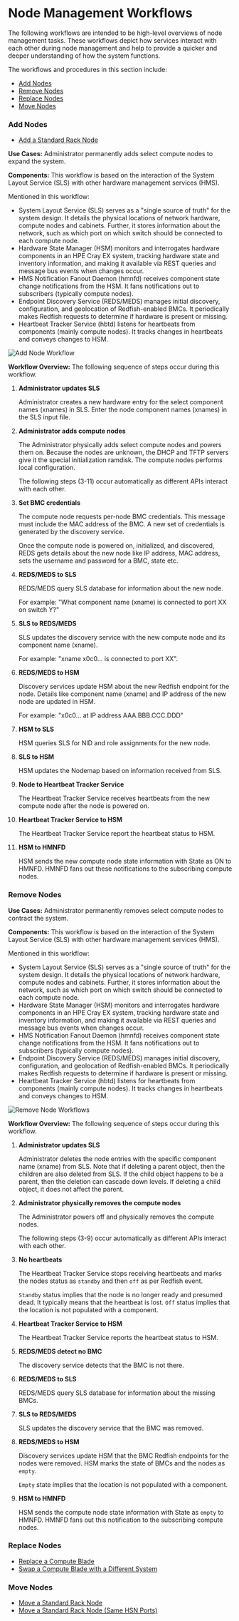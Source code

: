 # Node Management Workflows

The following workflows are intended to be high-level overviews of node management tasks. These workflows depict how services interact with each other during node management and help to provide a quicker and deeper understanding of how the system functions.

The workflows and procedures in this section include:

  - [Add Nodes](#add-nodes)
  - [Remove Nodes](#remove-nodes)
  - [Replace Nodes](#replace-nodes)
  - [Move Nodes](#move-nodes)

<a name="add-nodes"></a>

### Add Nodes

   - [Add a Standard Rack Node](Add_a_Standard_Rack_Node.md)

**Use Cases:** Administrator permanently adds select compute nodes to expand the system.

**Components:** This workflow is based on the interaction of the System Layout Service \(SLS\) with other hardware management services \(HMS\).

Mentioned in this workflow:

-   System Layout Service \(SLS\) serves as a "single source of truth" for the system design. It details the physical locations of network hardware, compute nodes and cabinets. Further, it stores information about the network, such as which port on which switch should be connected to each compute node.
-   Hardware State Manager \(HSM\) monitors and interrogates hardware components in an HPE Cray EX system, tracking hardware state and inventory information, and making it available via REST queries and message bus events when changes occur.
-   HMS Notification Fanout Daemon \(hmnfd\) receives component state change notifications from the HSM. It fans notifications out to subscribers \(typically compute nodes\).
-   Endpoint Discovery Service \(REDS/MEDS\) manages initial discovery, configuration, and geolocation of Redfish-enabled BMCs. It periodically makes Redfish requests to determine if hardware is present or missing.
-   Heartbeat Tracker Service \(hbtd\) listens for heartbeats from components \(mainly compute nodes\). It tracks changes in heartbeats and conveys changes to HSM.

![Add Node Workflow](../../img/operations/add-node.gif)

**Workflow Overview:** The following sequence of steps occur during this workflow.

1.  **Administrator updates SLS**

    Administrator creates a new hardware entry for the select component names (xnames) in SLS. Enter the node component names (xnames) in the SLS input file.

2.  **Administrator adds compute nodes**

    The Administrator physically adds select compute nodes and powers them on. Because the nodes are unknown, the DHCP and TFTP servers give it the special initialization ramdisk. The compute nodes performs local configuration.

    The following steps \(3-11\) occur automatically as different APIs interact with each other.

3.  **Set BMC credentials**

    The compute node requests per-node BMC credentials. This message must include the MAC address of the BMC. A new set of credentials is generated by the discovery service.

    Once the compute node is powered on, initialized, and discovered, REDS gets details about the new node like IP address, MAC address, sets the username and password for a BMC, state etc.

4.  **REDS/MEDS to SLS**

    REDS/MEDS query SLS database for information about the new node.

    For example: "What component name (xname) is connected to port XX on switch Y?"

5.  **SLS to REDS/MEDS**

    SLS updates the discovery service with the new compute node and its component name (xname).

    For example: "xname x0c0... is connected to port XX".

6.  **REDS/MEDS to HSM**

    Discovery services update HSM about the new Redfish endpoint for the node. Details like component name (xname) and IP address of the new node are updated in HSM.

    For example: "x0c0... at IP address AAA.BBB.CCC.DDD"

7.  **HSM to SLS**

    HSM queries SLS for NID and role assignments for the new node.

8.  **SLS to HSM**

    HSM updates the Nodemap based on information received from SLS.

9.  **Node to Heartbeat Tracker Service**

    The Heartbeat Tracker Service receives heartbeats from the new compute node after the node is powered on.

10. **Heartbeat Tracker Service to HSM**

    The Heartbeat Tracker Service report the heartbeat status to HSM.

11. **HSM to HMNFD**

    HSM sends the new compute node state information with State as ON to HMNFD. HMNFD fans out these notifications to the subscribing compute nodes.

<a name="remove-nodes"></a>

### Remove Nodes

**Use Cases:** Administrator permanently removes select compute nodes to contract the system.

**Components:** This workflow is based on the interaction of the System Layout Service \(SLS\) with other hardware management services \(HMS\).

Mentioned in this workflow:

-   System Layout Service \(SLS\) serves as a "single source of truth" for the system design. It details the physical locations of network hardware, compute nodes and cabinets. Further, it stores information about the network, such as which port on which switch should be connected to each compute node.
-   Hardware State Manager \(HSM\) monitors and interrogates hardware components in an HPE Cray EX system, tracking hardware state and inventory information, and making it available via REST queries and message bus events when changes occur.
-   HMS Notification Fanout Daemon \(hmnfd\) receives component state change notifications from the HSM. It fans notifications out to subscribers \(typically compute nodes\).
-   Endpoint Discovery Service \(REDS/MEDS\) manages initial discovery, configuration, and geolocation of Redfish-enabled BMCs. It periodically makes Redfish requests to determine if hardware is present or missing.
-   Heartbeat Tracker Service \(hbtd\) listens for heartbeats from components \(mainly compute nodes\). It tracks changes in heartbeats and conveys changes to HSM.

![Remove Node Workflows](../../img/operations/remove-nodes.gif)

**Workflow Overview:** The following sequence of steps occur during this workflow.

1.  **Administrator updates SLS**

    Administrator deletes the node entries with the specific component name (xname) from SLS. Note that if deleting a parent object, then the children are also deleted from SLS. If the child object happens to be a parent, then the deletion can cascade down levels. If deleting a child object, it does not affect the parent.

2.  **Administrator physically removes the compute nodes**

    The Administrator powers off and physically removes the compute nodes.

    The following steps \(3-9\) occur automatically as different APIs interact with each other.

3.  **No heartbeats**

    The Heartbeat Tracker Service stops receiving heartbeats and marks the nodes status as `standby` and then `off` as per Redfish event.

    `Standby` status implies that the node is no longer ready and presumed dead. It typically means that the heartbeat is lost. `Off` status implies that the location is not populated with a component.

4.  **Heartbeat Tracker Service to HSM**

    The Heartbeat Tracker Service reports the heartbeat status to HSM.

5.  **REDS/MEDS detect no BMC**

    The discovery service detects that the BMC is not there.

6.  **REDS/MEDS to SLS**

    REDS/MEDS query SLS database for information about the missing BMCs.

7.  **SLS to REDS/MEDS**

    SLS updates the discovery service that the BMC was removed.

8.  **REDS/MEDS to HSM**

    Discovery services update HSM that the BMC Redfish endpoints for the nodes were removed. HSM marks the state of BMCs and the nodes as `empty`.

    `Empty` state implies that the location is not populated with a component.

9.  **HSM to HMNFD**

    HSM sends the compute node state information with State as `empty` to HMNFD. HMNFD fans out this notification to the subscribing compute nodes.

<a name="replace-nodes"></a>

### Replace Nodes

- [Replace a Compute Blade](Replace_a_Compute_Blade.md)
- [Swap a Compute Blade with a Different System](Swap_a_Compute_Blade_with_a_Different_System.md)


<a name="move-nodes"></a>

### Move Nodes

- [Move a Standard Rack Node](Move_a_Standard_Rack_Node.md)
- [Move a Standard Rack Node \(Same HSN Ports\)](Move_a_Standard_Rack_Node_SameRack_SameHSNPorts.md)


